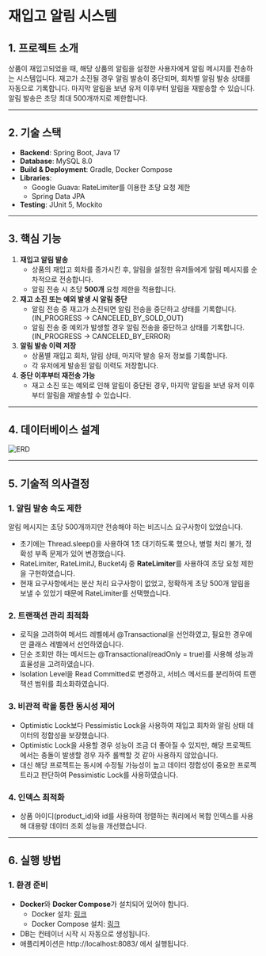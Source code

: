 # 재입고 알림 시스템

## 1. 프로젝트 소개

상품이 재입고되었을 때, 해당 상품의 알림을 설정한 사용자에게 알림 메시지를 전송하는 시스템입니다.
재고가 소진될 경우 알림 발송이 중단되며, 회차별 알림 발송 상태를 자동으로 기록합니다.
마지막 알림을 보낸 유저 이후부터 알림을 재발송할 수 있습니다.
알림 발송은 초당 최대 500개까지로 제한합니다.

---

## 2. 기술 스택

- **Backend**: Spring Boot, Java 17
- **Database**: MySQL 8.0
- **Build & Deployment**: Gradle, Docker Compose
- **Libraries**:
    - Google Guava: RateLimiter를 이용한 초당 요청 제한
    - Spring Data JPA
- **Testing**: JUnit 5, Mockito

---

## 3. 핵심 기능

1. **재입고 알림 발송**
    - 상품의 재입고 회차를 증가시킨 후, 알림을 설정한 유저들에게 알림 메시지를 순차적으로 전송합니다.
    - 알림 전송 시 초당 **500개** 요청 제한을 적용합니다.
2. **재고 소진 또는 예외 발생 시 알림 중단**
    - 알림 전송 중 재고가 소진되면 알림 전송을 중단하고 상태를 기록합니다. (IN_PROGRESS -> CANCELED_BY_SOLD_OUT)
    - 알림 전송 중 예외가 발생할 경우 알림 전송을 중단하고 상태를 기록합니다. (IN_PROGRESS -> CANCELED_BY_ERROR)
3. **알림 발송 이력 저장**
    - 상품별 재입고 회차, 알림 상태, 마지막 발송 유저 정보를 기록합니다.
    - 각 유저에게 발송된 알림 이력도 저장합니다.
4. **중단 이후부터 재전송 가능**
    - 재고 소진 또는 예외로 인해 알림이 중단된 경우, 마지막 알림을 보낸 유저 이후부터 알림을 재발송할 수 있습니다.

---

## 4. 데이터베이스 설계
![ERD](https://github.com/user-attachments/assets/91316687-5b0f-413a-9138-8a7f4b05f7eb)

---

## 5. 기술적 의사결정

### 1. **알림 발송 속도 제한**

알림 메시지는 초당 500개까지만 전송해야 하는 비즈니스 요구사항이 있었습니다.
- 초기에는 Thread.sleep()을 사용하여 1초 대기하도록 했으나, 병렬 처리 불가, 정확성 부족 문제가 있어 변경했습니다.
- RateLimiter, RateLimitJ, Bucket4j 중 **RateLimiter**를 사용하여 초당 요청 제한을 구현하였습니다.
- 현재 요구사항에서는 분산 처리 요구사항이 없었고, 정확하게 초당 500개 알림을 보낼 수 있었기 때문에 RateLimiter를 선택했습니다.

### 2. **트랜잭션 관리 최적화**

- 로직을 고려하여 메서드 레벨에서 @Transactional을 선언하였고, 필요한 경우에만 클래스 레벨에서 선언하였습니다.
- 단순 조회만 하는 메서드는 @Transactional(readOnly = true)를 사용해 성능과 효율성을 고려하였습니다.
- Isolation Level을 Read Committed로 변경하고, 서비스 메서드를 분리하여 트랜잭션 범위를 최소화하였습니다.

### 3. **비관적 락을 통한 동시성 제어**

- Optimistic Lock보다 Pessimistic Lock을 사용하여 재입고 회차와 알림 상태 데이터의 정합성을 보장했습니다.
- Optimistic Lock을 사용할 경우 성능이 조금 더 좋아질 수 있지만, 해당 프로젝트에서는 충돌이 발생할 경우 자주 롤백할 것 같아 사용하지 않았습니다.
- 대신 해당 프로젝트는 동시에 수정될 가능성이 높고 데이터 정합성이 중요한 프로젝트라고 판단하여 Pessimistic Lock를 사용하였습니다.

### 4. **인덱스 최적화**

- 상품 아이디(product_id)와 id를 사용하여 정렬하는 쿼리에서 복합 인덱스를 사용해 대용량 데이터 조회 성능을 개선했습니다.

---

## 6. 실행 방법

### **1. 환경 준비**
- **Docker**와 **Docker Compose**가 설치되어 있어야 합니다.
    - Docker 설치: [링크](https://docs.docker.com/get-docker/)
    - Docker Compose 설치: [링크](https://docs.docker.com/compose/install/)
- DB는 컨테이너 시작 시 자동으로 생성됩니다.
- 애플리케이션은 http://localhost:8083/ 에서 실행됩니다.
